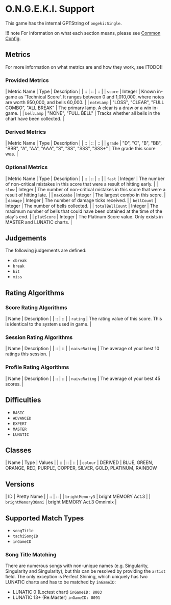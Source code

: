 # O.N.G.E.K.I. Support

This game has the internal GPTString of `ongeki:Single`.

!!! note
	For information on what each section means, please see [Common Config](../common-config/index.md).

## Metrics

For more information on what metrics are and how they work, see [TODO]!

### Provided Metrics

| Metric Name | Type | Description |
| :: | :: | :: |
| `score` | Integer | Known in-game as 'Technical Score'. It ranges between 0 and 1,010,000, where notes are worth 950,000, and bells 60,000. |
| `noteLamp` | "LOSS", "CLEAR", "FULL COMBO", "ALL BREAK" | The primary lamp. A clear is a draw or a win in-game. |
| `bellLamp` | "NONE", "FULL BELL" | Tracks whether all bells in the chart have been collected. |

### Derived Metrics

| Metric Name | Type | Description |
| :: | :: | :: |
| `grade` | "D", "C", "B", "BB", "BBB", "A", "AA", "AAA", "S", "SS", "SSS", "SSS+" | The grade this score was. |

### Optional Metrics

| Metric Name | Type | Description |
| :: | :: | :: |
| `fast` | Integer | The number of non-critical mistakes in this score that were a result of hitting early. |
| `slow` | Integer | The number of non-critical mistakes in this score that were a result of hitting late. |
| `maxCombo` | Integer | The largest combo in this score. |
| `damage` | Integer | The number of damage ticks received. |
| `bellCount` | Integer | The number of bells collected. |
| `totalBellCount` | Integer | The maximum number of bells that could have been obtained at the time of the play's end. |
| `platScore` | Integer | The Platinum Score value. Only exists in MASTER and LUNATIC charts. |

## Judgements

The following judgements are defined:

- `cbreak`
- `break`
- `hit`
- `miss`

## Rating Algorithms

### Score Rating Algorithms

| Name | Description |
| :: | :: |
| `rating` | The rating value of this score. This is identical to the system used in game. |

### Session Rating Algorithms

| Name | Description |
| :: | :: |
| `naiveRating` | The average of your best 10 ratings this session. |

### Profile Rating Algorithms

| Name | Description |
| :: | :: |
| `naiveRating` | The average of your best 45 scores. |

## Difficulties

- `BASIC`
- `ADVANCED`
- `EXPERT`
- `MASTER`
- `LUNATIC`

## Classes

| Name | Type | Values |
| :: | :: | :: |
| `colour` | DERIVED | BLUE, GREEN, ORANGE, RED, PURPLE, COPPER, SILVER, GOLD, PLATINUM, RAINBOW

## Versions

| ID | Pretty Name |
| :: | :: |
| `brightMemory3` | bright MEMORY Act.3 |
| `brightMemory3Omni` | bright MEMORY Act.3 Omnimix |

## Supported Match Types

- `songTitle`
- `tachiSongID`
- `inGameID`

### Song Title Matching
There are numerous songs with non-unique names (e.g. Singularity, Singularity and Singularity), but this can be resolved by providing the `artist` field. The only exception is Perfect Shining, which uniquely has two LUNATIC charts and has to be matched by `inGameID`:

- LUNATIC 0 (Loctest chart) `inGameID: 8003`
- LUNATIC 13+ (Re:Master) `inGameID: 8091`
